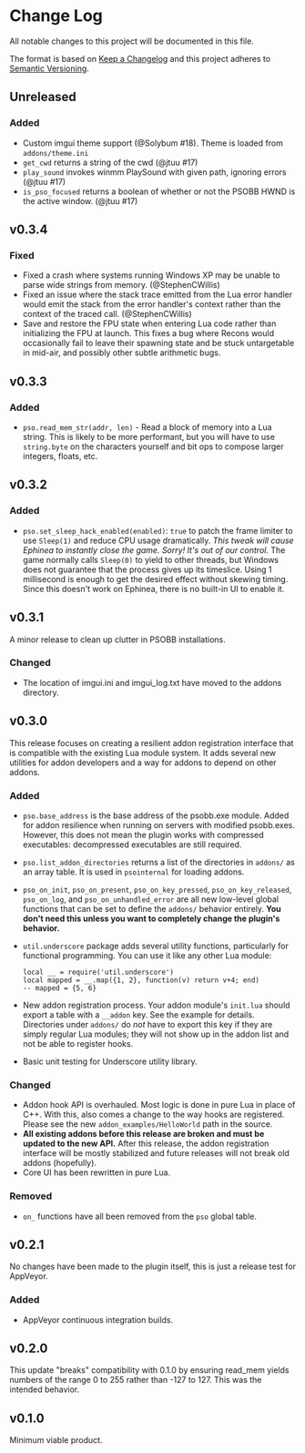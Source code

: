 # Change Log

All notable changes to this project will be documented in this file.

The format is based on [Keep a Changelog](http://keepachangelog.com/)
and this project adheres to [Semantic Versioning](http://semver.org/).

## Unreleased

### Added

- Custom imgui theme support (@Solybum #18). Theme is loaded from `addons/theme.ini`
- `get_cwd` returns a string of the cwd (@jtuu #17)
- `play_sound` invokes winmm PlaySound with given path, ignoring errors (@jtuu #17)
- `is_pso_focused` returns a boolean of whether or not the PSOBB HWND
  is the active window. (@jtuu #17)



## v0.3.4

### Fixed

- Fixed a crash where systems running Windows XP may be unable to
  parse wide strings from memory. (@StephenCWillis)
- Fixed an issue where the stack trace emitted from the Lua error
  handler would emit the stack from the error handler's context
  rather than the context of the traced call. (@StephenCWillis)
- Save and restore the FPU state when entering Lua code rather than
  initializing the FPU at launch. This fixes a bug where Recons would
  occasionally fail to leave their spawning state and be stuck
  untargetable in mid-air, and possibly other subtle arithmetic bugs.

## v0.3.3

### Added

- `pso.read_mem_str(addr, len)` - Read a block of memory into a Lua
  string. This is likely to be more performant, but you will have to
  use `string.byte` on the characters yourself and bit ops to
  compose larger integers, floats, etc.

## v0.3.2

### Added

- `pso.set_sleep_hack_enabled(enabled)`: `true` to patch the frame
  limiter to use `Sleep(1)` and reduce CPU usage dramatically. _This
  tweak will cause Ephinea to instantly close the game. Sorry! It's
  out of our control._ The game normally calls `Sleep(0)` to yield to
  other threads, but Windows does not guarantee that the process
  gives up its timeslice. Using 1 millisecond is enough to get the
  desired effect without skewing timing. Since this doesn't work on
  Ephinea, there is no built-in UI to enable it.

## v0.3.1

A minor release to clean up clutter in PSOBB installations.

### Changed

- The location of imgui.ini and imgui_log.txt have moved to the addons
  directory.

## v0.3.0

This release focuses on creating a resilient addon registration
interface that is compatible with the existing Lua module system. It
adds several new utilities for addon developers and a way for addons to
depend on other addons.

### Added

- `pso.base_address` is the base address of the psobb.exe module. Added
  for addon resilience when running on servers with modified psobb.exes.
  However, this does not mean the plugin works with compressed
  executables: decompressed executables are still required.
- `pso.list_addon_directories` returns a list of the directories in
  `addons/` as an array table. It is used in `psointernal` for loading
  addons.
- `pso_on_init`, `pso_on_present`, `pso_on_key_pressed`,
  `pso_on_key_released`, `pso_on_log`, and `pso_on_unhandled_error`
  are all new low-level global functions that can be set to define the
  `addons/` behavior entirely. **You don't need this unless you want
  to completely change the plugin's behavior.**
- `util.underscore` package adds several utility functions,
  particularly for functional programming. You can use it like any other
  Lua module:

      local __ = require('util.underscore')
      local mapped = __.map({1, 2}, function(v) return v+4; end)
      -- mapped = {5, 6}

- New addon registration process. Your addon module's `init.lua` should
  export a table with a `__addon` key. See the example for details.
  Directories under `addons/` do _not_ have to export this key if they
  are simply regular Lua modules; they will not show up in the addon
  list and not be able to register hooks.
- Basic unit testing for Underscore utility library.

### Changed

- Addon hook API is overhauled. Most logic is done in pure Lua in place
  of C++. With this, also comes a change to the way hooks are
  registered. Please see the new `addon_examples/HelloWorld` path in
  the source.
- **All existing addons before this release are broken and must be
  updated to the new API.** After this release, the addon registration
  interface will be mostly stabilized and future releases will not
  break old addons (hopefully).
- Core UI has been rewritten in pure Lua.

### Removed

- `on_` functions have all been removed from the `pso` global table.

## v0.2.1

No changes have been made to the plugin itself, this is just a release
test for AppVeyor.

### Added

- AppVeyor continuous integration builds.

## v0.2.0

This update "breaks" compatibility with 0.1.0 by ensuring read_mem
yields numbers of the range 0 to 255 rather than -127 to 127. This was
the intended behavior.

## v0.1.0

Minimum viable product.
